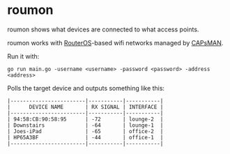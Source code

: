 # roumon

roumon shows what devices are connected to what access points.

roumon works with [RouterOS](https://en.wikipedia.org/wiki/MikroTik#RouterOS)-based wifi networks managed by [CAPsMAN](https://wiki.mikrotik.com/wiki/Manual:CAPsMAN).

Run it with:

```
go run main.go -username <username> -password <password> -address <address>
```

Polls the target device and outputs something like this:

```
|------------------------|-----------|-----------|
|      DEVICE NAME       | RX SIGNAL | INTERFACE |
|------------------------|-----------|-----------|
| 94:58:CB:90:58:95      | -72       | lounge-2  |
| Downstairs             | -64       | lounge-1  |
| Joes-iPad              | -65       | office-2  |
| HP65A3BF               | -44       | office-1  |
|------------------------|-----------|-----------|
```
